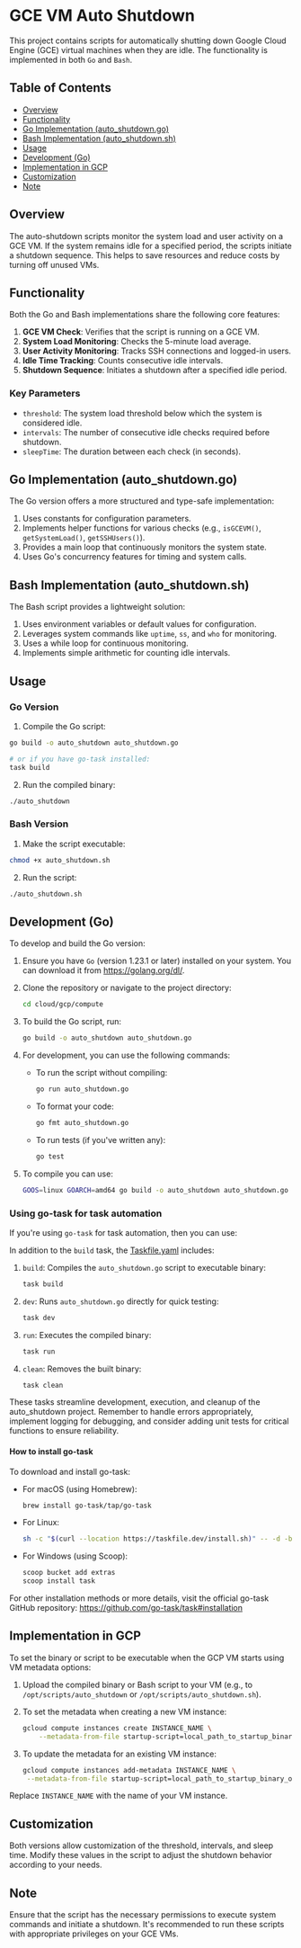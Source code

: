 # GCE VM Auto Shutdown

This project contains scripts for automatically shutting down Google Cloud Engine (GCE) virtual machines when they are idle. The functionality is implemented in both `Go` and `Bash`.

## Table of Contents
- [Overview](#overview)
- [Functionality](#functionality)
- [Go Implementation (auto_shutdown.go)](#go-implementation-auto_shutdowngo)
- [Bash Implementation (auto_shutdown.sh)](#bash-implementation-auto_shutdownsh)
- [Usage](#usage)
- [Development (Go)](#development-go)
- [Implementation in GCP](#implementation-in-gcp)
- [Customization](#customization)
- [Note](#note)

## Overview

The auto-shutdown scripts monitor the system load and user activity on a GCE VM. If the system remains idle for a specified period, the scripts initiate a shutdown sequence. This helps to save resources and reduce costs by turning off unused VMs.

## Functionality

Both the Go and Bash implementations share the following core features:

1. **GCE VM Check**: Verifies that the script is running on a GCE VM.
2. **System Load Monitoring**: Checks the 5-minute load average.
3. **User Activity Monitoring**: Tracks SSH connections and logged-in users.
4. **Idle Time Tracking**: Counts consecutive idle intervals.
5. **Shutdown Sequence**: Initiates a shutdown after a specified idle period.

### Key Parameters

- `threshold`: The system load threshold below which the system is considered idle.
- `intervals`: The number of consecutive idle checks required before shutdown.
- `sleepTime`: The duration between each check (in seconds).

## Go Implementation (auto_shutdown.go)

The Go version offers a more structured and type-safe implementation:

1. Uses constants for configuration parameters.
2. Implements helper functions for various checks (e.g., `isGCEVM()`, `getSystemLoad()`, `getSSHUsers()`).
3. Provides a main loop that continuously monitors the system state.
4. Uses Go's concurrency features for timing and system calls.

## Bash Implementation (auto_shutdown.sh)

The Bash script provides a lightweight solution:

1. Uses environment variables or default values for configuration.
2. Leverages system commands like `uptime`, `ss`, and `who` for monitoring.
3. Uses a while loop for continuous monitoring.
4. Implements simple arithmetic for counting idle intervals.

## Usage

### Go Version

1. Compile the Go script:

```bash
go build -o auto_shutdown auto_shutdown.go

# or if you have go-task installed:
task build
```

2. Run the compiled binary:

```bash
./auto_shutdown
```

### Bash Version

1. Make the script executable:

```bash
chmod +x auto_shutdown.sh
```

2. Run the script:

```bash
./auto_shutdown.sh
```

## Development (Go)

To develop and build the Go version:

1. Ensure you have `Go` (version 1.23.1 or later) installed on your system. You can download it from https://golang.org/dl/.

2. Clone the repository or navigate to the project directory:

    ```bash
    cd cloud/gcp/compute
    ```

5. To build the Go script, run:

    ```bash
    go build -o auto_shutdown auto_shutdown.go
    ```

6. For development, you can use the following commands:

   - To run the script without compiling:

        ```bash
        go run auto_shutdown.go
        ```

   - To format your code:

        ```bash
        go fmt auto_shutdown.go
        ```

   - To run tests (if you've written any):

        ```bash
        go test
        ```

7. To compile you can use:


    ```bash
    GOOS=linux GOARCH=amd64 go build -o auto_shutdown auto_shutdown.go
    ```

### Using go-task for task automation

If you're using `go-task` for task automation, then you can use:

In addition to the `build` task, the [Taskfile.yaml](./Taskfile.yaml) includes:

1. `build`: Compiles the `auto_shutdown.go` script to executable binary:

    ```bash
    task build
    ```

2. `dev`: Runs `auto_shutdown.go` directly for quick testing:

    ```bash
    task dev
    ```

3. `run`: Executes the compiled binary:

    ```bash
    task run
    ```

4. `clean`: Removes the built binary:

    ```bash
    task clean
    ```

These tasks streamline development, execution, and cleanup of the auto_shutdown project.
Remember to handle errors appropriately, implement logging for debugging, and consider adding unit tests for critical functions to ensure reliability.

#### How to install go-task

To download and install go-task:

   - For macOS (using Homebrew):

        ```bash
        brew install go-task/tap/go-task
        ```

   - For Linux:

        ```bash
        sh -c "$(curl --location https://taskfile.dev/install.sh)" -- -d -b /usr/local/bin
        ```

   - For Windows (using Scoop):

        ```bash
        scoop bucket add extras
        scoop install task
        ```

   For other installation methods or more details, visit the official go-task GitHub repository:
   https://github.com/go-task/task#installation

## Implementation in GCP

To set the binary or script to be executable when the GCP VM starts using VM metadata options:

1. Upload the compiled binary or Bash script to your VM (e.g., to `/opt/scripts/auto_shutdown` or `/opt/scripts/auto_shutdown.sh`).

2. To set the metadata when creating a new VM instance:

    ```bash
    gcloud compute instances create INSTANCE_NAME \
        --metadata-from-file startup-script=local_path_to_startup_binary_or_script.sh
    ```

3. To update the metadata for an existing VM instance:

    ```bash
   gcloud compute instances add-metadata INSTANCE_NAME \
     --metadata-from-file startup-script=local_path_to_startup_binary_or_script.sh
    ```

Replace `INSTANCE_NAME` with the name of your VM instance.

## Customization

Both versions allow customization of the threshold, intervals, and sleep time. Modify these values in the script to adjust the shutdown behavior according to your needs.

## Note

Ensure that the script has the necessary permissions to execute system commands and initiate a shutdown. It's recommended to run these scripts with appropriate privileges on your GCE VMs.
